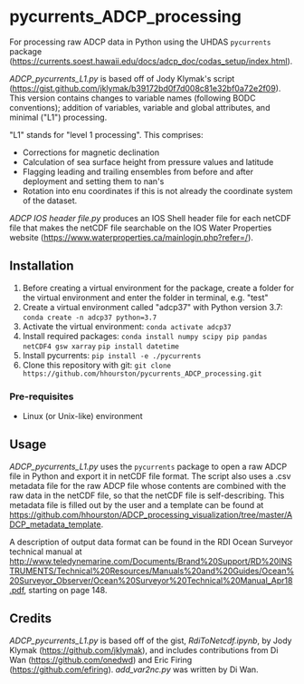 # pycurrents_ADCP_processing

For processing raw ADCP data in Python using the UHDAS `pycurrents` package (https://currents.soest.hawaii.edu/docs/adcp_doc/codas_setup/index.html).

*ADCP_pycurrents_L1.py* is based off of Jody Klymak's script (https://gist.github.com/jklymak/b39172bd0f7d008c81e32bf0a72e2f09). This version contains changes to variable names (following BODC conventions); addition of variables, variable and global attributes, and minimal ("L1") processing.  

"L1" stands for "level 1 processing". This comprises:
* Corrections for magnetic declination
* Calculation of sea surface height from pressure values and latitude
* Flagging leading and trailing ensembles from before and after deployment and setting them to nan's
* Rotation into enu coordinates if this is not already the coordinate system of the dataset.

*ADCP IOS header file.py* produces an IOS Shell header file for each netCDF file that makes the netCDF file searchable on the IOS Water Properties website (https://www.waterproperties.ca/mainlogin.php?refer=/). 

## Installation
1. Before creating a virtual environment for the package, create a folder for the virtual environment and enter the folder in terminal, e.g. "test"
2. Create a virtual environment called "adcp37" with Python version 3.7:
        `conda create -n adcp37 python=3.7`
3. Activate the virtual environment:
        `conda activate adcp37`
4. Install required packages:
        `conda install numpy scipy pip pandas netCDF4 gsw xarray`
        `pip install datetime`
5. Install pycurrents:
        `pip install -e ./pycurrents`
6. Clone this repository with git:
        `git clone https://github.com/hhourston/pycurrents_ADCP_processing.git`

### Pre-requisites
* Linux (or Unix-like) environment

## Usage
*ADCP_pycurrents_L1.py* uses the `pycurrents` package to open a raw ADCP file in Python and export it in netCDF file format. The script also uses a .csv metadata file for the raw ADCP file whose contents are combined with the raw data in the netCDF file, so that the netCDF file is self-describing. This metadata file is filled out by the user and a template can be found at https://github.com/hhourston/ADCP_processing_visualization/tree/master/ADCP_metadata_template. 

A description of output data format can be found in the RDI Ocean Surveyor technical manual at http://www.teledynemarine.com/Documents/Brand%20Support/RD%20INSTRUMENTS/Technical%20Resources/Manuals%20and%20Guides/Ocean%20Surveyor_Observer/Ocean%20Surveyor%20Technical%20Manual_Apr18.pdf, starting on page 148.

## Credits
*ADCP_pycurrents_L1.py* is based off of the gist, *RdiToNetcdf.ipynb*, by Jody Klymak (https://github.com/jklymak), and includes contributions from Di Wan (https://github.com/onedwd) and Eric Firing (https://github.com/efiring). *add_var2nc.py* was written by Di Wan. 
